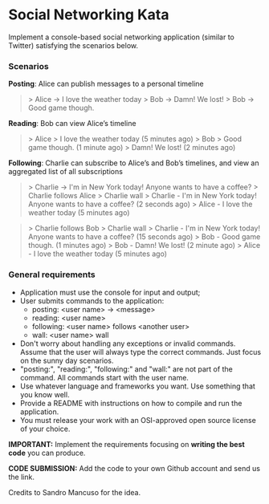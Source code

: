 # Social Networking Kata

Implement a console-based social networking application (similar to Twitter) satisfying the scenarios below.

### Scenarios

**Posting**: Alice can publish messages to a personal timeline

> \> Alice -> I love the weather today
> \> Bob -> Damn! We lost!
> \> Bob -> Good game though.

**Reading**: Bob can view Alice’s timeline

> \> Alice
> \> I love the weather today (5 minutes ago)
> \> Bob
> \> Good game though. (1 minute ago)
> \> Damn! We lost! (2 minutes ago)

**Following**: Charlie can subscribe to Alice’s and Bob’s timelines, and view an aggregated list of all subscriptions

> \> Charlie -> I'm in New York today! Anyone wants to have a coffee?
> \> Charlie follows Alice
> \> Charlie wall
> \> Charlie - I'm in New York today! Anyone wants to have a coffee? (2 seconds ago)
> \> Alice - I love the weather today (5 minutes ago)

> \> Charlie follows Bob
> \> Charlie wall
> \> Charlie - I'm in New York today! Anyone wants to have a coffee? (15 seconds ago)
> \> Bob - Good game though. (1 minutes ago)
> \> Bob - Damn! We lost! (2 minute ago)
> \> Alice - I love the weather today (5 minutes ago)

### General requirements

- Application must use the console for input and output;
- User submits commands to the application:
    - posting: \<user name> -> \<message>
    - reading: \<user name>
    - following: \<user name> follows \<another user>
    - wall: \<user name> wall
- Don't worry about handling any exceptions or invalid commands. Assume that the user will always type the correct commands. Just focus on the sunny day scenarios.
- "posting:", "reading:", "following:" and "wall:" are not part of the command. All commands start with the user name.
- Use whatever language and frameworks you want. Use something that you know well.
- Provide a README with instructions on how to compile and run the application.
- You must release your work with an OSI-approved open source license of your choice.

**IMPORTANT:**  Implement the requirements focusing on **writing the best code** you can produce.

**CODE SUBMISSION:** Add the code to your own Github account and send us the link.

Credits to Sandro Mancuso for the idea.
